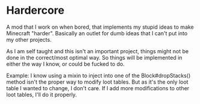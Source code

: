 # Hardercore
A mod that I work on when bored, that implements my stupid ideas
to make Minecraft "harder". Basically an outlet for dumb ideas 
that I can't put into my other projects.

As I am self taught and this isn't an important project, things might not be done 
in the correct/most optimal way. So things will be implemented in either the way 
I know, or could be fucked to do.

Example:
  I know using a mixin to inject into one of the Block#dropStacks() method isn't 
  the proper way to modify loot tables. But as it's the only loot table I wanted 
  to change, I don't care. If I add more modifications to other loot tables, I'll 
  do it properly.
